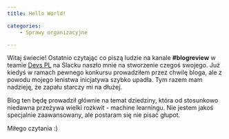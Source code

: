 ```yaml
---
title: Hello World!

categories:
    - Sprawy organizacyjne

---
```

Witaj świecie! Ostatnio czytając co piszą ludzie na kanale **#blogreview** w teamie [Devs PL](https://devspl.slack.com) na Slacku naszło mnie na stworzenie czegoś swojego. Już kiedyś w ramach pewnego konkursu prowadziłem przez chwilę bloga, ale z powodu mojego lenistwa inicjatywa szybko upadła. Tym razem mam nadzieję, że zapału starczy mi na dłużej.

Blog ten będę prowadził głównie na temat dziedziny, która od stosunkowo niedawna przeżywa wielki rozkwit - machine learningu. Nie jestem jakoś specjalnie zaawansowany, ale postaram się nie pisać głupot.

Miłego czytania :)